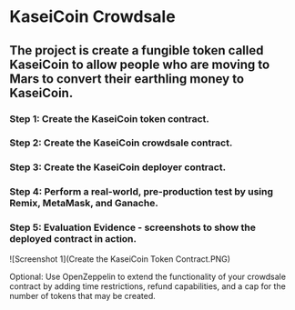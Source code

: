 # KaseiCoin Crowdsale

## The project is create a fungible token called KaseiCoin to allow people who are moving to Mars to convert their earthling money to KaseiCoin.

### Step 1: Create the KaseiCoin token contract.



### Step 2: Create the KaseiCoin crowdsale contract.



### Step 3: Create the KaseiCoin deployer contract.



### Step 4: Perform a real-world, pre-production test by using Remix, MetaMask, and Ganache.




### Step 5: Evaluation Evidence - screenshots to show the deployed contract in action.

![Screenshot 1](Create the KaseiCoin Token Contract.PNG)





Optional: Use OpenZeppelin to extend the functionality of your crowdsale contract by adding time restrictions, refund capabilities, and a cap for the number of tokens that may be created.
